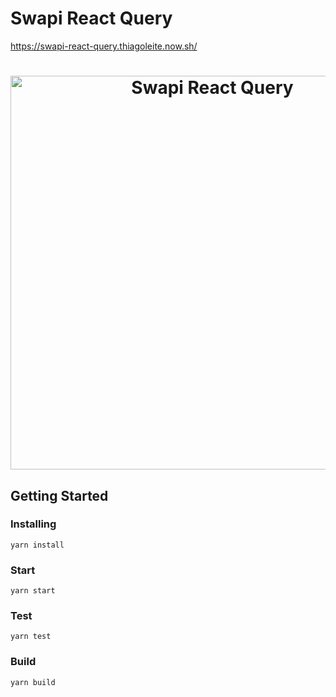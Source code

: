 # Swapi React Query
https://swapi-react-query.thiagoleite.now.sh/

<h1 align="center">
  <img src="https://user-images.githubusercontent.com/6524612/77828455-492c5b00-70fa-11ea-9d04-a7ea88f7dd6b.png" alt="Swapi React Query" height="630">
  <br>
</h1>

## Getting Started

### Installing
```
yarn install
```

### Start
```
yarn start
```

### Test
```
yarn test
```


### Build
```
yarn build
```

